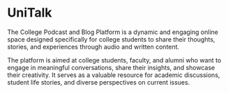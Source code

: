 # UniTalk
The College Podcast and Blog Platform is a dynamic and engaging online space designed specifically for college students to share their thoughts, stories, and experiences through audio and written content.

The platform is aimed at college students, faculty, and alumni who want to engage in meaningful conversations, share their insights, and showcase their creativity. It serves as a valuable resource for academic discussions, student life stories, and diverse perspectives on current issues.

